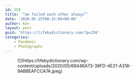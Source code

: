 ```yaml
---
id: 258
title: '“we failed each other always”'
date: '2020-05-25T00:25:06+00:00'
author: Ken
layout: post
guid: 'https://lifebydictionary.com/?p=258'
categories:
    - Pandemic
    - Photographs
---
```


<figure class="wp-block-image size-large">![](https://lifebydictionary.com/wp-content/uploads/2020/05/68446A73-39FD-4E21-A318-9AB8EAFCCA7A.jpeg)</figure>